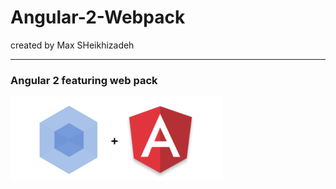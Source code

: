 # Angular-2-Webpack
created by Max SHeikhizadeh
___________________________________________
### Angular 2 featuring web pack

<img src="./aw.png" width="339" height="auto" />
